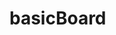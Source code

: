 basicBoard
==========================================================================================================================================
